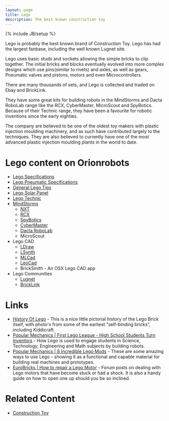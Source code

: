 ```yaml
---
layout: page
title: Lego
description: The best known construction toy
---
```

{% include JB/setup %}

Lego is probably the best known brand of Construction Toy. Lego has had the largest fanbase, including the well known Lugnet site.

Lego uses basic studs and sockets allowing the simple bricks to clip together. The initial bricks and blocks eventually evolved into more complex designs which use pins(similar to rivets) and axles, as well as gears, Pneumatic valves and pistons, motors and even Microcontrollers.

There are many thousands of sets, and Lego is collected and traded on Ebay and BrickLink.

They have some great kits for building robots in the MindStorms and Dacta RoboLab range like the RCX, CyberMaster, MicroScout and SpyBotics. Because of their Technic range, they have been a favourite for robotic inventions since the early eighties.

The company are believed to be one of the oldest toy makers with plastic injection moulding machinery, and as such have contributed largely to the techniques. They are also believed to currently have one of the most advanced plastic injection moulding plants in the world to date.

# Lego content on Orionrobots

- [Lego Specifications](/wiki/lego_specifications)
- [Lego Pneumatic Specifications](/wiki/lego_pneumatic_specifications)
- [General Lego Tips](/wiki/general_lego_tips)
- [Lego Solar Panel](/wiki/lego_solar_panel)
- [Lego Technic](/wiki/lego_technic)
- [MindStorms](/wiki/mindstorms)
  - [NXT](/wiki/nxt)
  - [RCX](/wiki/rcx)
  - [SpyBotics](/wiki/spybotics)
  - [CyberMaster](/wiki/cybermaster)
  - [Dacta RoboLab](/wiki/robolab)
  - MicroScout
- Lego CAD
  - [LDraw](/wiki/ldraw_system)
  - [LSynth](/wiki/lsynth)
  - [MLCad](/wiki/mlcad)
  - [LeoCad](/wiki/leocad)
  - BrickSmith - An OSX Lego CAD app
- Lego Communities
  - [Lugnet](/wiki/lugnet)
  - [BrickLink](/wiki/bricklink)

# Links

* [History Of Lego](http://www.legos.tabacaria.com.pt/Textos/timeline.htm) - This is a nice little pictorial history of the Lego Brick itself, with photo's from some of the earliest "self-binding bricks", including Kiddicraft.
* [Popular Mechanics | First Lego League - High School Students Turn Inventors](http://www.popularmechanics.com/technology/engineering/robots/high-school-students-turn-inventors-8372261) - How Lego is used to engage students in Science, Technology, Engineering and Math subjects by building robots.
* [Popular Mechanics | 8 Incredible Lego Mods](http://www.popularmechanics.com/technology/engineering/gonzo/8-incredible-lego-mods?click=main_sr) - These are some amazing ways to use Lego - showing it as a functional and capable material for building real machines and prototypes.
* [EuroBricks | How to repair a Lego Motor](http://www.eurobricks.com/forum/index.php?showtopic=56923) - Forum posts on dealing with Lego motors that have become stuck or had a shock. It is also a handy guide on how to open one up should you be so inclined.

# Related Content

* [Construction Toy](/wiki/construction_toy)
